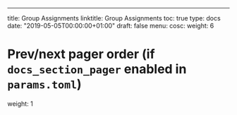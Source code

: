 ---
title: Group Assignments
linktitle: Group Assignments
toc: true
type: docs
date: "2019-05-05T00:00:00+01:00"
draft: false
menu:
  cosc:
    weight: 6

# Prev/next pager order (if `docs_section_pager` enabled in `params.toml`)
weight: 1

<!---  #-  #  --*   Group Assignment requirements and deadline   -->
<!--- #[[ga1](https://drive.google.com/drive/folders/15GUKc6oumiaopDjU0pD4lprFIhCSITH9?  -->
<!--- # usp=sharing)]: --deadline: February 5th, 2020 at 11:59 PM. Created by TA Salah.  -->
<!--- # #--*   [[ga2](https://drive.google.com/drive/folders/1O5lFltiPq-Dpbt2nJ3JA7pDwd-rgUDDl?  -->
<!--- ##usp=sharing)]: --deadline: February 19th, 2020 at 11:59 PM. Created by TA Salah.  -->
<!--- # [//]: #--*   [[ga3](https://drive.google.com/drive/folders/1Xu5YkuvNm3JkmNrsSx8SLxxJhFTSX3mG?  -->
<!--- # [//]: #usp=sharing)]: --deadline: March 6th, 2020\. You must show your solution to any TAs for
<!--- # [//]: # grading before deadline.  -->
<!--- # [//]: #--*   [[ga4](https://drive.google.com/drive/folders/1SeNVJaHpB7Pc6WgtcI_KLg3-DHeGn3Nj?  -->
<!--- # [//]: #usp=sharing)]: --deadline: April 16th, 2020\. Created by TA Salah.  -->